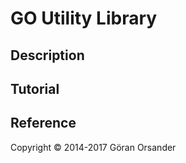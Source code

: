 # GO Utility Library

## Description

## Tutorial

## Reference

Copyright &copy; 2014-2017 Göran Orsander
